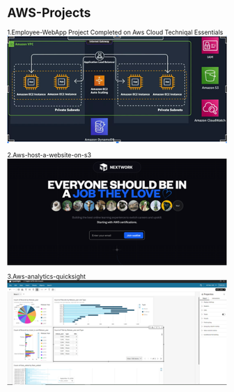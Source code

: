 # AWS-Projects
1.Employee-WebApp Project Completed on Aws Cloud Techniqal Essentials
![Archtiecture](https://github.com/blackshoot-27/AWS-Projects/blob/main/Employee-WebApp/Archtitecture.PNG?raw=true)

2.Aws-host-a-website-on-s3
![Website-Hosted](https://github.com/blackshoot-27/AWS-Projects/blob/main/Aws-host-a-website-on-s3/5.PNG?raw=true)

3.Aws-analytics-quicksight
![Netflix-Analytics](https://github.com/blackshoot-27/AWS-Projects/blob/main/Aws%20Analysis%20Using%20Quick-sight/5.PNG?raw=true)
